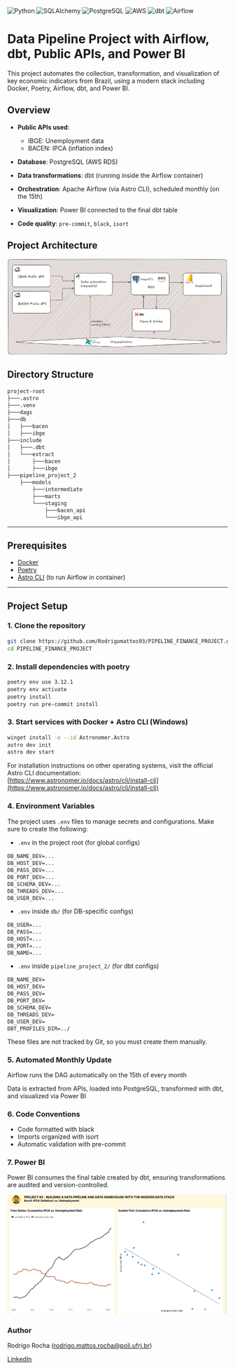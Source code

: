![Python](https://img.shields.io/badge/Python-3.12-blue?style=flat-square&logo=python&logoColor=white)
![SQLAlchemy](https://img.shields.io/badge/ORM-SQLAlchemy-red?style=flat-square)
![PostgreSQL](https://img.shields.io/badge/Database-PostgreSQL-316192?style=flat-square&logo=postgresql&logoColor=white)
![AWS](https://img.shields.io/badge/Cloud-AWS-FF9900?style=flat-square&logo=amazonaws&logoColor=white)
![dbt](https://img.shields.io/badge/transformations-dbt-green)
![Airflow](https://img.shields.io/badge/orchestration-Airflow-orange)




# Data Pipeline Project with Airflow, dbt, Public APIs, and Power BI

This project automates the collection, transformation, and visualization of key economic indicators from Brazil, using a modern stack including Docker, Poetry, Airflow, dbt, and Power BI.

## Overview

- **Public APIs used**:  
  - IBGE: Unemployment data  
  - BACEN: IPCA (inflation index)

- **Database**: PostgreSQL (AWS RDS)

- **Data transformations**: dbt (running inside the Airflow container)

- **Orchestration**: Apache Airflow (via Astro CLI), scheduled monthly (on the 15th)

- **Visualization**: Power BI connected to the final dbt table

- **Code quality**: `pre-commit`, `black`, `isort`

## Project Architecture
![Architecture](https://github.com/Rodrigomattos93/PIPELINE_FINANCE_PROJECT/blob/main/images/projeto2_draw.png)


## Directory Structure
```
project-root
├───.astro
├───.venv
├───dags
├───db
│   ├───bacen
│   ├───ibge
├───include
│   ├───.dbt
│   └───extract
│       ├───bacen
│       ├───ibge
├───pipeline_project_2
    ├───models
        ├───intermediate
        ├───marts
        └───staging
            ├───bacen_api
            └───ibge_api
```


---

## Prerequisites

- [Docker](https://www.docker.com/)
- [Poetry](https://python-poetry.org/)
- [Astro CLI](https://docs.astronomer.io/astro/cli/install-cli) (to run Airflow in container)

---

## Project Setup

### 1. Clone the repository

```bash
git clone https://github.com/Rodrigomattos93/PIPELINE_FINANCE_PROJECT.git
cd PIPELINE_FINANCE_PROJECT
```

### 2. Install dependencies with poetry
```bash
poetry env use 3.12.1
poetry env activate
poetry install
poetry run pre-commit install
```

### 3. Start services with Docker + Astro CLI (Windows)
```bash
winget install -e --id Astronomer.Astro
astro dev init
astro dev start
```
For installation instructions on other operating systems, visit the official Astro CLI documentation:  
[https://www.astronomer.io/docs/astro/cli/install-cli](https://www.astronomer.io/docs/astro/cli/install-cli)

### 4. Environment Variables

The project uses `.env` files to manage secrets and configurations. Make sure to create the following:

- `.env` in the project root (for global configs)
```
DB_NAME_DEV=...
DB_HOST_DEV=...
DB_PASS_DEV=...
DB_PORT_DEV=...
DB_SCHEMA_DEV=...
DB_THREADS_DEV=...
DB_USER_DEV=...
```
- `.env` inside `db/` (for DB-specific configs)
```
DB_USER=...
DB_PASS=...
DB_HOST=...
DB_PORT=...
DB_NAME=...
```
- `.env` inside `pipeline_project_2/` (for dbt configs)
```
DB_NAME_DEV=
DB_HOST_DEV=
DB_PASS_DEV=
DB_PORT_DEV=
DB_SCHEMA_DEV=
DB_THREADS_DEV=
DB_USER_DEV=
DBT_PROFILES_DIR=../
```
These files are not tracked by Git, so you must create them manually.


### 5. Automated Monthly Update
Airflow runs the DAG automatically on the 15th of every month

Data is extracted from APIs, loaded into PostgreSQL, transformed with dbt, and visualized via Power BI

### 6. Code Conventions

- Code formatted with black
- Imports organized with isort
- Automatic validation with pre-commit

### 7. Power BI
Power BI consumes the final table created by dbt, ensuring transformations are audited and version-controlled.

![Dashboard Preview](https://github.com/Rodrigomattos93/PIPELINE_FINANCE_PROJECT/blob/main/images/PowerBI.png)



### Author
Rodrigo Rocha
(rodrigo.mattos.rocha@poli.ufrj.br)

[LinkedIn](https://www.linkedin.com/in/rodrigo-rocha-592910133/)


